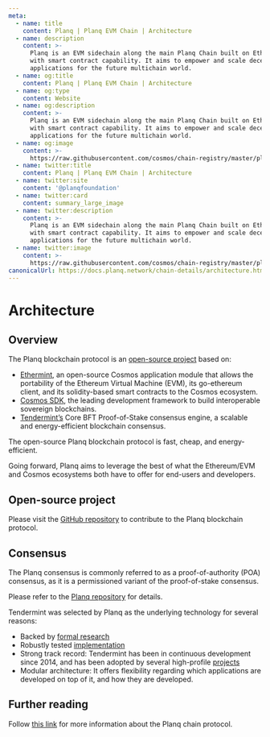```yaml
---
meta:
  - name: title
    content: Planq | Planq EVM Chain | Architecture
  - name: description
    content: >-
      Planq is an EVM sidechain along the main Planq Chain built on Ethermint
      with smart contract capability. It aims to empower and scale decentralised
      applications for the future multichain world.
  - name: og:title
    content: Planq | Planq EVM Chain | Architecture
  - name: og:type
    content: Website
  - name: og:description
    content: >-
      Planq is an EVM sidechain along the main Planq Chain built on Ethermint
      with smart contract capability. It aims to empower and scale decentralised
      applications for the future multichain world.
  - name: og:image
    content: >-
      https://raw.githubusercontent.com/cosmos/chain-registry/master/planq/images/planq.png
  - name: twitter:title
    content: Planq | Planq EVM Chain | Architecture
  - name: twitter:site
    content: '@planqfoundation'
  - name: twitter:card
    content: summary_large_image
  - name: twitter:description
    content: >-
      Planq is an EVM sidechain along the main Planq Chain built on Ethermint
      with smart contract capability. It aims to empower and scale decentralised
      applications for the future multichain world.
  - name: twitter:image
    content: >-
      https://raw.githubusercontent.com/cosmos/chain-registry/master/planq/images/planq.png
canonicalUrl: https://docs.planq.network/chain-details/architecture.html
---
```


# Architecture

## Overview

The Planq blockchain protocol is an [open-source project](https://github.com/planq-network/planq) based on:

* [Ethermint](https://github.com/evmos/ethermint), an open-source Cosmos application module that allows the portability of the Ethereum Virtual Machine (EVM), its go-ethereum client, and its solidity-based smart contracts to the Cosmos ecosystem.
* [Cosmos SDK](https://v1.cosmos.network/sdk), the leading development framework to build interoperable sovereign blockchains.
* [Tendermint’s](https://docs.tendermint.com/) Core BFT Proof-of-Stake consensus engine, a scalable and energy-efficient blockchain consensus.

The open-source Planq blockchain protocol is fast, cheap, and energy-efficient.

Going forward, Planq aims to leverage the best of what the Ethereum/EVM and Cosmos ecosystems both have to offer for end-users and developers.

## **Open-source project**

Please visit the [GitHub repository](https://github.com/planq-network/planq) to contribute to the Planq blockchain protocol.

## **Consensus**

The Planq consensus is commonly referred to as a proof-of-authority (POA) consensus, as it is a permissioned variant of the proof-of-stake consensus.

Please refer to the [Planq repository](https://github.com/planq-network/planq) for details.

Tendermint was selected by Planq as the underlying technology for several reasons:

* Backed by [formal research](https://eprint.iacr.org/2018/574.pdf)
* Robustly tested [implementation](http://jepsen.io/analyses/tendermint-0-10-2)
* Strong track record: Tendermint has been in continuous development since 2014, and has been adopted by several high-profile [projects](https://forum.cosmos.network/t/list-of-projects-in-cosmos-tendermint-ecosystem/243)
* Modular architecture: It offers flexibility regarding which applications are developed on top of it, and how they are developed.

## Further reading

Follow [this link](../planq-chain-protocol/planq-general-faq.md) for more information about the Planq chain protocol.
